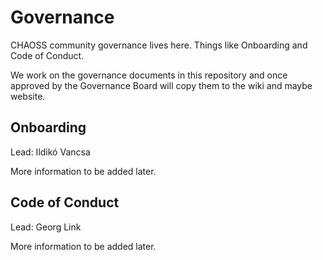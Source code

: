 # Governance
CHAOSS community governance lives here. Things like Onboarding and Code of Conduct.

We work on the governance documents in this repository and once approved by the Governance Board will copy them to the wiki and maybe website.

## Onboarding 
Lead: Ildikó Vancsa

More information to be added later.

## Code of Conduct
Lead: Georg Link

More information to be added later.
